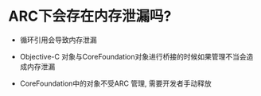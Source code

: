 # ARC下会存在内存泄漏吗?

* 循环引用会导致内存泄漏

* Objective-C 对象与CoreFoundation对象进行桥接的时候如果管理不当会造成内存泄漏

* CoreFoundation中的对象不受ARC 管理, 需要开发者手动释放